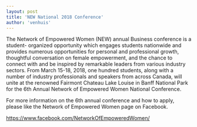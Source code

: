 ```yaml
---
layout: post
title: 'NEW National 2018 Conference'
author: 'venhuis'
---
```


The Network of Empowered Women (NEW) annual Business conference is a student-
organized opportunity which engages students nationwide and provides numerous
opportunities for personal and professional growth, thoughtful conversation on
female empowerment, and the chance to connect with and be inspired by
remarkable leaders from various industry sectors. From March 15-18, 2018, one
hundred students, along with a number of industry professionals and speakers
from across Canada, will unite at the renowned Fairmont Chateau Lake Louise in
Banff National Park for the 6th Annual Network of Empowered Women National
Conference.

For more information on the 6th annual conference and how to apply, please
like the Network of Empowered Women page on Facebook.

<https://www.facebook.com/NetworkOfEmpoweredWomen/>


